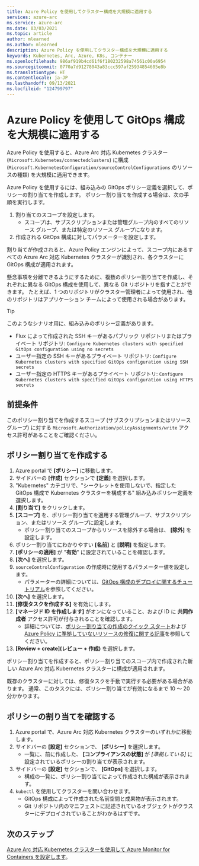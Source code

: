 ```yaml
---
title: Azure Policy を使用してクラスター構成を大規模に適用する
services: azure-arc
ms.service: azure-arc
ms.date: 03/03/2021
ms.topic: article
author: mlearned
ms.author: mlearned
description: Azure Policy を使用してクラスター構成を大規模に適用する
keywords: Kubernetes, Arc, Azure, K8s, コンテナー
ms.openlocfilehash: 986af919b4cd61f6f180232598a74561c00a6954
ms.sourcegitcommit: 0770a7d91278043a83ccc597af25934854605e8b
ms.translationtype: HT
ms.contentlocale: ja-JP
ms.lasthandoff: 09/13/2021
ms.locfileid: "124799797"
---
```

# <a name="use-azure-policy-to-apply-gitops-configurations-at-scale"></a>Azure Policy を使用して GitOps 構成を大規模に適用する

Azure Policy を使用すると、Azure Arc 対応 Kubernetes クラスター (`Microsoft.Kubernetes/connectedclusters`) に構成 (`Microsoft.KubernetesConfiguration/sourceControlConfigurations` のリソースの種類) を大規模に適用できます。

Azure Policy を使用するには、組み込みの GitOps ポリシー定義を選択して、ポリシーの割り当てを作成します。 ポリシー割り当てを作成する場合は、次の手順を実行します。
1. 割り当てのスコープを設定します。
    * スコープは、サブスクリプションまたは管理グループ内のすべてのリソース グループ、または特定のリソース グループになります。
2. 作成される GitOps 構成に対してパラメーターを設定します。 

割り当てが作成されると、Azure Policy エンジンによって、スコープ内にあるすべての Azure Arc 対応 Kubernetes クラスターが識別され、各クラスターに GitOps 構成が適用されます。

懸念事項を分離できるようにするために、複数のポリシー割り当てを作成し、それぞれに異なる GitOps 構成を使用して、異なる Git リポジトリを指すことができます。 たとえば、1 つのリポジトリがクラスター管理者によって使用され、他のリポジトリはアプリケーション チームによって使用される場合があります。

> [!TIP]
> このようなシナリオ用に、組み込みのポリシー定義があります。
> * Flux によって作成された SSH キーがあるパブリック リポジトリまたはプライベート リポジトリ: `Configure Kubernetes clusters with specified GitOps configuration using no secrets`
> * ユーザー指定の SSH キーがあるプライベート リポジトリ: `Configure Kubernetes clusters with specified GitOps configuration using SSH secrets`
> * ユーザー指定の HTTPS キーがあるプライベート リポジトリ: `Configure Kubernetes clusters with specified GitOps configuration using HTTPS secrets`

## <a name="prerequisite"></a>前提条件

このポリシー割り当てを作成するスコープ (サブスクリプションまたはリソース グループ) に対する `Microsoft.Authorization/policyAssignments/write` アクセス許可があることをご確認ください。

## <a name="create-a-policy-assignment"></a>ポリシー割り当てを作成する

1. Azure portal で **[ポリシー]** に移動します。
1. サイドバーの **[作成]** セクションで **[定義]** を選択します。
1. "Kubernetes" カテゴリで、"シークレットを使用しないで、指定した GitOps 構成で Kubernetes クラスターを構成する" 組み込みポリシー定義を選択します。 
1. **[割り当て]** をクリックします。
1. **[スコープ]** を、ポリシー割り当てを適用する管理グループ、サブスクリプション、またはリソース グループに設定します。
    * ポリシー割り当てのスコープからリソースを除外する場合は、 **[除外]** を設定します。
1. ポリシー割り当てにわかりやすい **[名前]** と **[説明]** を指定します。
1. **[ポリシーの適用]** が "**有効**" に設定されていることを確認します。
1. **[次へ]** を選択します。
1. `sourceControlConfiguration` の作成時に使用するパラメーター値を設定します。
    * パラメーターの詳細については、[GitOps 構成のデプロイに関するチュートリアル](./tutorial-use-gitops-connected-cluster.md)を参照してください。
1. **[次へ]** を選択します。
1. **[修復タスクを作成する]** を有効にします。
1. **[マネージド ID を作成します]** がオンになっていること、および ID に **共同作成者** アクセス許可が付与されることを確認します。 
    * 詳細については、[ポリシー割り当ての作成のクイック スタート](../../governance/policy/assign-policy-portal.md)および [Azure Policy に準拠していないリソースの修復に関する記事](../../governance/policy/how-to/remediate-resources.md)を参照してください。
1. **[Review + create]\(レビュー + 作成\)** を選択します。

ポリシー割り当てを作成すると、ポリシー割り当てのスコープ内で作成された新しい Azure Arc 対応 Kubernetes クラスターに構成が適用されます。

既存のクラスターに対しては、修復タスクを手動で実行する必要がある場合があります。 通常、このタスクには、ポリシー割り当てが有効になるまで 10 ～ 20 分かかります。

## <a name="verify-a-policy-assignment"></a>ポリシーの割り当てを確認する

1. Azure portal で、Azure Arc 対応 Kubernetes クラスターのいずれかに移動します。
1. サイドバーの **[設定]** セクションで、 **[ポリシー]** を選択します。 
    * 一覧に、前に作成した、 **[コンプライアンスの状態]** が *[準拠している]* に設定されているポリシーの割り当てが表示されます。
1. サイドバーの **[設定]** セクションで、 **[GitOps]** を選択します。
    * 構成の一覧に、ポリシー割り当てによって作成された構成が表示されます。
1. `kubectl` を使用してクラスターを問い合わせます。 
    * GitOps 構成によって作成された名前空間と成果物が表示されます。
    * Git リポジトリ内のマニフェストに記述されているオブジェクトがクラスターにデプロイされていることがわかるはずです。

## <a name="next-steps"></a>次のステップ

[Azure Arc 対応 Kubernetes クラスターを使用して Azure Monitor for Containers を設定します](../../azure-monitor/containers/container-insights-enable-arc-enabled-clusters.md)。
